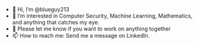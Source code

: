 - 👋 Hi, I’m @blueguy213
- 👀 I’m interested in Computer Security, Machine Learning, Mathematics, and anything that catches my eye.
- 💞️ Please let me know if you want to work on anything together
- 📫 How to reach me: Send me a message on LinkedIn.
